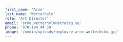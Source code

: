 ```yaml
---
first_name: 'Arne'
last_name: 'Wetterholm'
role: 'Art Director'
email: 'arne.wetterholm@strateg.se'
phone: '070-184 44 39'
image: '/media/uploads/employee-arne-wetterholm.jpg'
---
```

